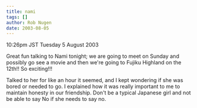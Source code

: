 ```yaml
---
title: nami
tags: []
author: Rob Nugen
date: 2003-08-05
---
```


<p class=date>10:26pm JST Tuesday 5 August 2003</p>

<p>Great fun talking to Nami tonight; we are going to meet on Sunday
and possibly go see a movie and then we're going to Fujiku Highland on
the 12th!!  So exciting!!!</p>

<p>Talked to her for like an hour it seemed, and I kept wondering if
she was bored or needed to go.  I explained how it was really
important to me to maintain honesty in our friendship.  Don't be a
typical Japanese girl and not be able to say No if she needs to say
no.</p>

